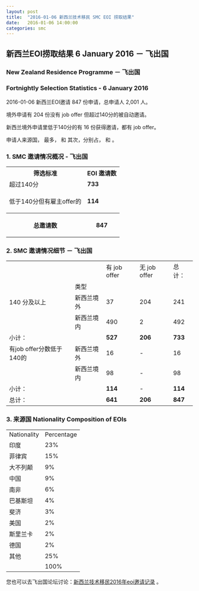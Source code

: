 ```yaml
---
layout: post
title:  "2016-01-06 新西兰技术移民 SMC EOI 捞取结果"
date:   2016-01-06 14:00:00
categories: smc
---
```


## 新西兰EOI捞取结果 6 January 2016 － 飞出国

### New Zealand Residence Programme － 飞出国

### Fortnightly Selection Statistics - 6 January 2016

2016-01-06 新西兰EOI邀请 847 份申请，总申请人 2,001 人。

境外申请有 204 份没有 job offer 但超过140分的被自动邀请。

新西兰境外申请里低于140分的有 16 份获得邀请，都有 job offer。

申请人来源国， 最多， 和  其次，分别占， 和 。

### 1. SMC 邀请情况概况 - 飞出国

<table>
<tr>
<th>筛选标准</th>
<th>EOI 邀请数</th></tr>
<tr>
<td>超过140分</td>
<td><b>733</b></td></tr>
<tr>
<td>
<p>低于140分但有雇主offer的</p></td>
<td><b>114</b></td></tr>
<tr>
<th>
<p>总邀请数</p></th>
<th>
<p><b>847</b></p></th></tr></table>

### 2. SMC 邀请情况细节 － 飞出国

<table>
<tr>
<td/>
<td/>
<td>有 job offer</td>
<td>无 job offer</td>
<td>总计：</td></tr>
<tr>
<td/>
<td>类型</td>
<td/>
<td/>
<td/>
</tr>
<tr>
<td>140 分及以上</td>
<td>新西兰境外</td>
<td>37</td>
<td>204</td>
<td>241</td>
</tr>
<tr>
<td/>
<td>新西兰境内</td>
<td>490</td>
<td>2</td>
<td>492</td>
</tr>
<tr>
<td>小计：</td>
<td/>
<td><b>527</b></td>
<td><b>206</b></td>
<td><b>733</b></td>
</tr>
<tr>
<td>有job offer分数低于140的</td>
<td>新西兰境外</td>
<td>16</td>
<td>-</td>
<td>16</td>
</tr>
<tr>
<td/><td>新西兰境内</td>
<td>98</td>
<td>-</td>
<td>98</td>
</tr>
<tr>
<td>小计：</td>
<td/>
<td><b>114</b></td>
<td>-</td>
<td><b>114</b></td>
</tr>
<tr>
<td>总计：</td>
<td/>
<td><b>641</b></td>
<td><b>206</b></td>
<td><b>847</b></td>
</tr>
</table>

### 3. 来源国 Nationality Composition of EOIs

<table>
<tr>
<td>Nationality</td>
<td>Percentage</td>
</tr>
<tr><td>印度</td><td>23%</td></tr><tr><td>菲律宾</td><td>15%</td></tr><tr><td>大不列颠</td><td>9%</td></tr><tr><td>中国</td><td>9%</td></tr><tr><td>南非</td><td>6%</td></tr><tr><td>巴基斯坦</td><td>4%</td></tr><tr><td>斐济</td><td>3%</td></tr><tr><td>美国</td><td>2%</td></tr><tr><td>斯里兰卡</td><td>2%</td></tr><tr><td>德国</td><td>2%</td></tr><tr><td>其他</td><td>25%</td></tr>
<tr>
<td/>
<td>100%</td>
</tr>
</table>

您也可以去飞出国论坛讨论：[新西兰技术移民2016年eoi邀请记录](http://bbs.fcgvisa.com/t/2016-eoi/8622) 。
